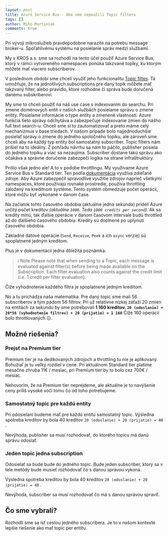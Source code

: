 ```yaml
---
layout: post
title: Azure Service Bus - Ako sme nepoužili Topic filters
tags: []
author: Miňo Martiniak
comments: true
---
```


Pri vývoji mikroslužieb pravdepodobne narazíte na potrebu message broker-u. Spoľahlivému systému na posielanie správ medzi službami.

My v KROS a.s. sme sa rozhodli na tento účel použiť Azure Service Bus, ktorý v rámci vytvoreného namespaces ponúka takzvané topiky, ku ktorým môžete mať viacero subscriberov.

V poslednom období sme chceli využiť jeho funkcionalitu [Topic filtes](https://learn.microsoft.com/en-us/azure/service-bus-messaging/topic-filters). Tá umožňuje, že na jednotlivých subscriptions pre daný topik môžete mať takzvaný filter, alebo pravidlo, ktoré rozhodne či správa bude doručená danému subskriberovi.

My sme to chceli použiť na náš use case s indexovaním do searchu. Pri zmene doménových entít v naších službách posielame správu o zmene entity. Posielame informácie o type entity a zmenené vlastnosti. Azure funkcia tieto správy odchytáva a zabezpečuje indexovanie zmien do nášho full text search-u. Chceli sme si to zautomatizovať a preto máme celý mechanizmus v base triedach. V našom prípade bolo najjednoduchšie posielať správy o zmene do jedného spoločného topiku, ale zároveň sme chceli aby na každý typ entity bol samostatný subscriber. Topic filters nám prišiel na to ideálny. Z pohľadu návrhu sa nám to páčilo, publisher posiela do jedného topiku a viac sa nezaujíma. Subscriber dostane takú správu ako očakáva a správne doručenie zabezpečí logika na strane infraštruktúry.

Prišlo však jedno ale! A to v podobe throttlingu. My využívame Azure Service Bus v Standard tier. Ten podľa [dokumentácia](https://learn.microsoft.com/en-us/azure/service-bus-messaging/service-bus-throttling) využíva zdieľané zdroje. Aby Azure zabezpečil spravodlivé využitie zdrojov naprieč všetkými namespaces, ktoré používajú rovnaké prostredie, používa throttling založený na kreditnom systéme. Tento systém obmedzuje počet operácií, ktoré môžu byť vykonané v danom čase.

Na začiatok tohto časového obdobia (aktuálne jedna sekunda) pridelí Azure určitý počet kreditov *(aktuálne `1000`. Teda `1000 credits per second`).* Ak sa kredity minú, tak ďalšie operácie v danom časovom intervale budú throttled až do ďalšieho časového obdobia. Kredity sú doplnené po uplynutí časového obdobia.

Základné dátové operácie (`Send`, `Receive`, `Peek` a ich `async` verzie) sú spoplatnené jedným kreditom.

Plus je v dokumentácií jedna dôležitá poznámka:

>ℹ️ Note
>Please note that when sending to a Topic, each message is evaluated against filter(s) before being made available on the Subscription. Each filter evaluation also counts against the credit limit (i.e. 1 credit per filter evaluation).

</aside>

Čiže vyhodnotenie každého filtra je spoplatnené jedným kreditom.

No a tu prichádza naša matematika. Pre daný topic sme mali 56 subscriberov a tým pádom 56 filtrov. Pri už relatívne nízkej záťaži 20 zmien na entitách za sekundu by sme potrebovali **1 160 kreditov. `20 (odoslanie) + 20*56 (vyhodnotenie filtrov) + 20 (prijatie) = 1 160`** Čiže 160 operácií bolo throttlovaných ☹️.

## Možné riešenia?

### Prejsť na Premium tier

Premium tier je na dedikovaných zdrojoch a throttling tu nie je aplikovaný. Bohužiaľ je tu veľký rozdiel v cene. Pri aktuálnom Standard tier platíme mesačne zhruba 11€ / mesiac, pri Premium tier by to bolo cez 700€ / mesiac.

Nehovorím, že na Premium tier neprejdeme, ale aktuálne je to navýšenie ceny príliš vysoké voči tomu čo od toho potrebujeme.

### Samostatný topic pre každú entity

Pri odosielaní budeme mať pre každú entitu samostatný topic. Výsledna spotreba kreditov by bola 40 kreditov `20 (odoslanie) + 20 (prijatie) = 40` .

Nevýhoda, publisher sa musí rozhodovať, do ktorého topicu má danú správu odoslať.

### Jeden topic jedna subscription

Odosielať sa bude bude do jedného topic. Bude jeden subscriber, ktorý sa v tele metódy bude musieť rozhodovať čo s danou správou vykoná.

Výsledna spotreba kreditov by bola 40 kreditov `20 (odoslanie) + 20 (prijatie) = 40` .

Nevýhoda, subscriber sa musí rozhodovať čo má s danou správou spraviť.

## Čo sme vybrali?

Rozhodli sme sa ísť cestou jedného subscribera. Je to v našom kontexte lepšie riešenie ako mať topic per entitu.
